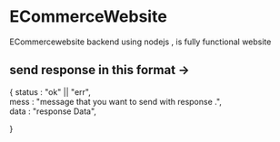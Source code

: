 # ECommerceWebsite
ECommercewebsite backend using nodejs  , is fully functional website 

## send response in this format ->
 <p>
  {
    status : "ok" || "err", <br>
    mess : "message that you want to send with response .", <br>
    data : "response Data", <br>
    
  }
</p>


